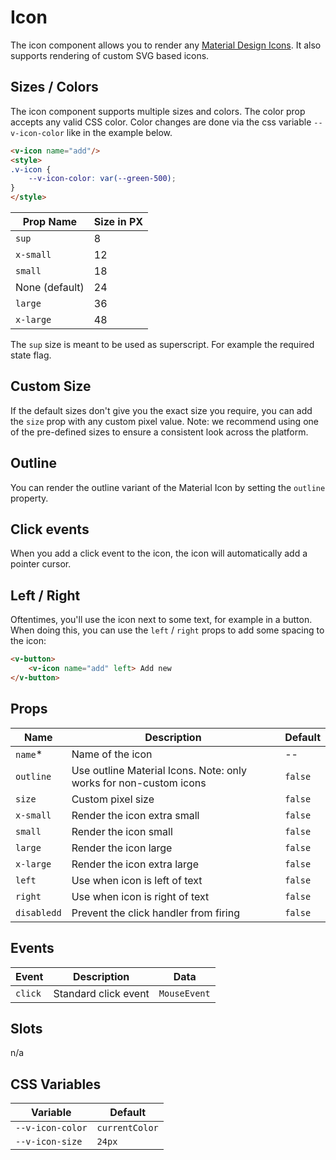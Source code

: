 # Icon

The icon component allows you to render any [Material Design Icons](https://material.io/icons). It also supports rendering of custom SVG based icons.

## Sizes / Colors

The icon component supports multiple sizes and colors. The color prop accepts any valid CSS color. Color changes are done via the css variable `--v-icon-color` like in the example below.

```html
<v-icon name="add"/>
<style>
.v-icon {
	--v-icon-color: var(--green-500);
}
</style>
```

| Prop Name      | Size in PX |
|----------------|------------|
| `sup`          | 8          |
| `x-small`      | 12         |
| `small`        | 18         |
| None (default) | 24         |
| `large`        | 36         |
| `x-large`      | 48         |

The `sup` size is meant to be used as superscript. For example the required state flag.

## Custom Size
If the default sizes don't give you the exact size you require, you can add the `size` prop with any
custom pixel value. Note: we recommend using one of the pre-defined sizes to ensure a consistent look
across the platform.

## Outline
You can render the outline variant of the Material Icon by setting the `outline` property.

## Click events
When you add a click event to the icon, the icon will automatically add a pointer cursor.

## Left / Right
Oftentimes, you'll use the icon next to some text, for example in a button. When doing this, you can use the `left` / `right` props to add some spacing to the icon:

```html
<v-button>
	<v-icon name="add" left> Add new
</v-button>
```

## Props
| Name        | Description                                                       | Default |
|-------------|-------------------------------------------------------------------|---------|
| `name`*     | Name of the icon                                                  | --      |
| `outline`   | Use outline Material Icons. Note: only works for non-custom icons | `false` |
| `size`      | Custom pixel size                                                 | `false` |
| `x-small`   | Render the icon extra small                                       | `false` |
| `small`     | Render the icon small                                             | `false` |
| `large`     | Render the icon large                                             | `false` |
| `x-large`   | Render the icon extra large                                       | `false` |
| `left`      | Use when icon is left of text                                     | `false` |
| `right`     | Use when icon is right of text                                    | `false` |
| `disabledd` | Prevent the click handler from firing                             | `false` |

## Events
| Event   | Description          | Data         |
|---------|----------------------|--------------|
| `click` | Standard click event | `MouseEvent` |

## Slots
n/a

## CSS Variables
| Variable         | Default        |
|------------------|----------------|
| `--v-icon-color` | `currentColor` |
| `--v-icon-size`  | `24px`         |
